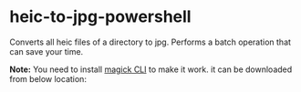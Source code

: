 # heic-to-jpg-powershell
Converts all heic files of a directory to jpg. Performs a batch operation that can save your time. 


**Note:** 
You need to install [magick CLI](https://imagemagick.org/script/convert.php) to make it work. it can be downloaded from below location:


